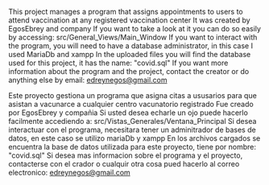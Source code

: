 This project manages a program that assigns appointments to users to attend vaccination at any registered vaccination center
It was created by EgosEbrey and company
If you want to take a look at it you can do so easily by accessing: src/General_Views/Main_Window
If you want to interact with the program, you will need to have a database administrator, in this case I used MariaDb and xampp
In the uploaded files you will find the database used for this project, it has the name: "covid.sql"
If you want more information about the program and the project, contact the creator or do anything else by email: edreynegos@gmail.com

Este proyecto gestiona un programa que asigna citas a ususarios para que asistan a vacunarce a cualquier centro vacunatorio registrado
Fue creado por EgosEbrey y compañia
Si usted desea echarle un ojo puede hacerlo facilmente accediendo a: src/Vistas_Generales/Ventana_Principal
Si desea interactuar con el programa, necesitara tener un adminitrador de bases de datos, en este caso se utilizo mariaDb y xampp
En los archivos cargados se encuentra la base de datos utilizada para este proyecto, tiene por nombre: "covid.sql"
Si desea mas informacion sobre el programa y el proyecto, contacterse con el crador o cualquir otra cosa pued hacerlo al correo electronico: edreynegos@gmail.com
